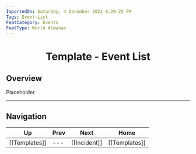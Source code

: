 ```yaml
---
ImportedOn: Saturday, 4 December 2021 8:29:25 PM
Tags: Event-List
FeatCategory: Events
FeatType: World Almanac
---
```

# <center>Template - Event List</center>

## Overview

Placeholder


---
## Navigation
| Up | Prev | Next | Home |
|----|------|------|------|
| [[Templates]] | --- | [[Incident]] | [[Templates]] |
